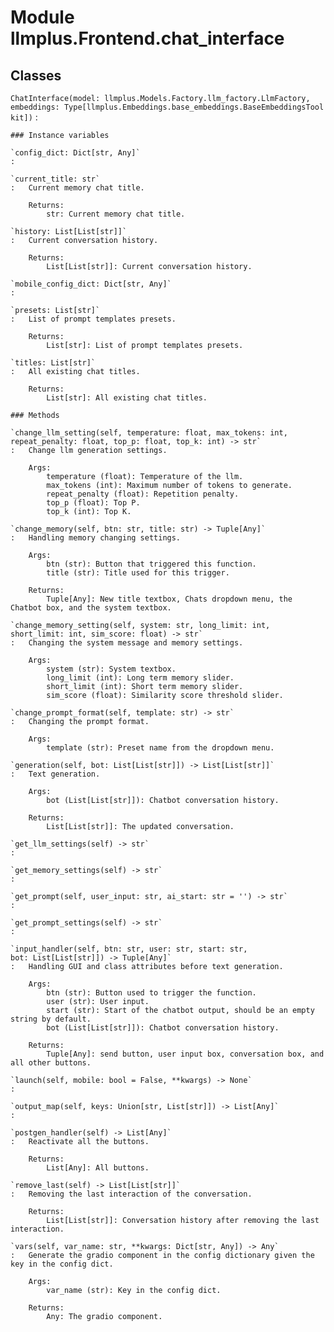 Module llmplus.Frontend.chat_interface
======================================

Classes
-------

`ChatInterface(model: llmplus.Models.Factory.llm_factory.LlmFactory, embeddings: Type[llmplus.Embeddings.base_embeddings.BaseEmbeddingsToolkit])`
:   

    ### Instance variables

    `config_dict: Dict[str, Any]`
    :

    `current_title: str`
    :   Current memory chat title.
        
        Returns:
            str: Current memory chat title.

    `history: List[List[str]]`
    :   Current conversation history.
        
        Returns:
            List[List[str]]: Current conversation history.

    `mobile_config_dict: Dict[str, Any]`
    :

    `presets: List[str]`
    :   List of prompt templates presets.
        
        Returns:
            List[str]: List of prompt templates presets.

    `titles: List[str]`
    :   All existing chat titles.
        
        Returns:
            List[str]: All existing chat titles.

    ### Methods

    `change_llm_setting(self, temperature: float, max_tokens: int, repeat_penalty: float, top_p: float, top_k: int) ‑> str`
    :   Change llm generation settings.
        
        Args:
            temperature (float): Temperature of the llm.
            max_tokens (int): Maximum number of tokens to generate.
            repeat_penalty (float): Repetition penalty.
            top_p (float): Top P.
            top_k (int): Top K.

    `change_memory(self, btn: str, title: str) ‑> Tuple[Any]`
    :   Handling memory changing settings.
        
        Args:
            btn (str): Button that triggered this function.
            title (str): Title used for this trigger.
        
        Returns:
            Tuple[Any]: New title textbox, Chats dropdown menu, the Chatbot box, and the system textbox.

    `change_memory_setting(self, system: str, long_limit: int, short_limit: int, sim_score: float) ‑> str`
    :   Changing the system message and memory settings.
        
        Args:
            system (str): System textbox.
            long_limit (int): Long term memory slider.
            short_limit (int): Short term memory slider.
            sim_score (float): Similarity score threshold slider.

    `change_prompt_format(self, template: str) ‑> str`
    :   Changing the prompt format.
        
        Args:
            template (str): Preset name from the dropdown menu.

    `generation(self, bot: List[List[str]]) ‑> List[List[str]]`
    :   Text generation.
        
        Args:
            bot (List[List[str]]): Chatbot conversation history.
        
        Returns:
            List[List[str]]: The updated conversation.

    `get_llm_settings(self) ‑> str`
    :

    `get_memory_settings(self) ‑> str`
    :

    `get_prompt(self, user_input: str, ai_start: str = '') ‑> str`
    :

    `get_prompt_settings(self) ‑> str`
    :

    `input_handler(self, btn: str, user: str, start: str, bot: List[List[str]]) ‑> Tuple[Any]`
    :   Handling GUI and class attributes before text generation.
        
        Args:
            btn (str): Button used to trigger the function.
            user (str): User input.
            start (str): Start of the chatbot output, should be an empty string by default.
            bot (List[List[str]]): Chatbot conversation history.
        
        Returns:
            Tuple[Any]: send button, user input box, conversation box, and all other buttons.

    `launch(self, mobile: bool = False, **kwargs) ‑> None`
    :

    `output_map(self, keys: Union[str, List[str]]) ‑> List[Any]`
    :

    `postgen_handler(self) ‑> List[Any]`
    :   Reactivate all the buttons.
        
        Returns:
            List[Any]: All buttons.

    `remove_last(self) ‑> List[List[str]]`
    :   Removing the last interaction of the conversation.
        
        Returns:
            List[List[str]]: Conversation history after removing the last interaction.

    `vars(self, var_name: str, **kwargs: Dict[str, Any]) ‑> Any`
    :   Generate the gradio component in the config dictionary given the key in the config dict.
        
        Args:
            var_name (str): Key in the config dict.
        
        Returns:
            Any: The gradio component.